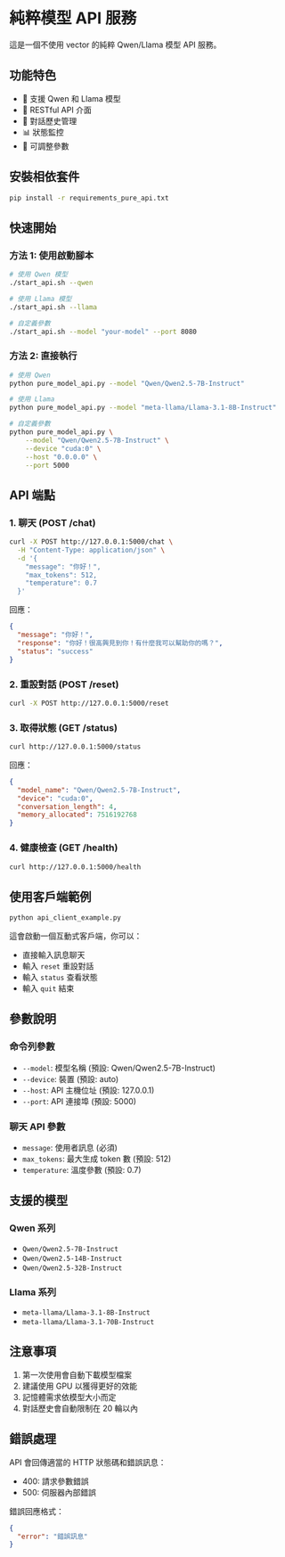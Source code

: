 # 純粹模型 API 服務

這是一個不使用 vector 的純粹 Qwen/Llama 模型 API 服務。

## 功能特色

- 🚀 支援 Qwen 和 Llama 模型
- 💬 RESTful API 介面
- 🔄 對話歷史管理
- 📊 狀態監控
- 🔧 可調整參數

## 安裝相依套件

```bash
pip install -r requirements_pure_api.txt
```

## 快速開始

### 方法 1: 使用啟動腳本

```bash
# 使用 Qwen 模型
./start_api.sh --qwen

# 使用 Llama 模型
./start_api.sh --llama

# 自定義參數
./start_api.sh --model "your-model" --port 8080
```

### 方法 2: 直接執行

```bash
# 使用 Qwen
python pure_model_api.py --model "Qwen/Qwen2.5-7B-Instruct"

# 使用 Llama
python pure_model_api.py --model "meta-llama/Llama-3.1-8B-Instruct"

# 自定義參數
python pure_model_api.py \
    --model "Qwen/Qwen2.5-7B-Instruct" \
    --device "cuda:0" \
    --host "0.0.0.0" \
    --port 5000
```

## API 端點

### 1. 聊天 (POST /chat)

```bash
curl -X POST http://127.0.0.1:5000/chat \
  -H "Content-Type: application/json" \
  -d '{
    "message": "你好！",
    "max_tokens": 512,
    "temperature": 0.7
  }'
```

回應：

```json
{
  "message": "你好！",
  "response": "你好！很高興見到你！有什麼我可以幫助你的嗎？",
  "status": "success"
}
```

### 2. 重設對話 (POST /reset)

```bash
curl -X POST http://127.0.0.1:5000/reset
```

### 3. 取得狀態 (GET /status)

```bash
curl http://127.0.0.1:5000/status
```

回應：

```json
{
  "model_name": "Qwen/Qwen2.5-7B-Instruct",
  "device": "cuda:0",
  "conversation_length": 4,
  "memory_allocated": 7516192768
}
```

### 4. 健康檢查 (GET /health)

```bash
curl http://127.0.0.1:5000/health
```

## 使用客戶端範例

```bash
python api_client_example.py
```

這會啟動一個互動式客戶端，你可以：

- 直接輸入訊息聊天
- 輸入 `reset` 重設對話
- 輸入 `status` 查看狀態
- 輸入 `quit` 結束

## 參數說明

### 命令列參數

- `--model`: 模型名稱 (預設: Qwen/Qwen2.5-7B-Instruct)
- `--device`: 裝置 (預設: auto)
- `--host`: API 主機位址 (預設: 127.0.0.1)
- `--port`: API 連接埠 (預設: 5000)

### 聊天 API 參數

- `message`: 使用者訊息 (必須)
- `max_tokens`: 最大生成 token 數 (預設: 512)
- `temperature`: 溫度參數 (預設: 0.7)

## 支援的模型

### Qwen 系列

- `Qwen/Qwen2.5-7B-Instruct`
- `Qwen/Qwen2.5-14B-Instruct`
- `Qwen/Qwen2.5-32B-Instruct`

### Llama 系列

- `meta-llama/Llama-3.1-8B-Instruct`
- `meta-llama/Llama-3.1-70B-Instruct`

## 注意事項

1. 第一次使用會自動下載模型檔案
2. 建議使用 GPU 以獲得更好的效能
3. 記憶體需求依模型大小而定
4. 對話歷史會自動限制在 20 輪以內

## 錯誤處理

API 會回傳適當的 HTTP 狀態碼和錯誤訊息：

- 400: 請求參數錯誤
- 500: 伺服器內部錯誤

錯誤回應格式：

```json
{
  "error": "錯誤訊息"
}
```
